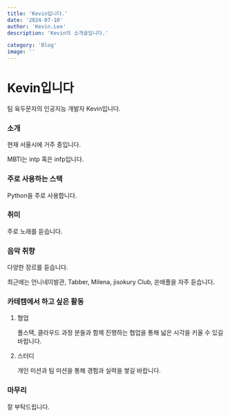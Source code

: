 ```yaml
---
title: 'Kevin입니다.'
date: '2024-07-10'
author: 'Kevin.Lee'
description: 'Kevin의 소개글입니다.'

category: 'Blog'
image: ''
---
```


# Kevin입니다

팀 육두문자의 인공지능 개발자 Kevin입니다.

### 소개

현재 서울시에 거주 중입니다.

MBTI는 intp 혹은 infp입니다.

### 주로 사용하는 스택

Python을 주로 사용합니다.

### 취미

주로 노래를 듣습니다.

### 음악 취향

다양한 장르를 듣습니다.

최근에는 언니네이발관, Tabber, Milena, jisokury Club, 쏜애플을 자주 듣습니다.

### 카테캠에서 하고 싶은 활동

1. 협업

   풀스택, 클라우드 과정 분들과 함께 진행하는 협업을 통해 넓은 시각을 키울 수 있길 바랍니다.

2. 스터디

   개인 미션과 팀 미션을 통해 경험과 실력을 쌓길 바랍니다.

### 마무리

잘 부탁드립니다.
